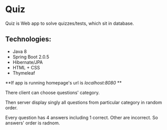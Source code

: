 # Quiz
Quiz is Web app to solve quizzes/tests, which sit in database. 

## Technologies:
* Java 8
* Spring Boot 2.0.5
* Hibernate/JPA
* HTML + CSS
* Thymeleaf

**If app is running homepage's url is *localhost:8080* **

There client can choose questions' category.

Then server display singly all questions from particular category in random order.

Every question has 4 answers including 1 correct. Other are incorrect. So answers' order is radnom.




